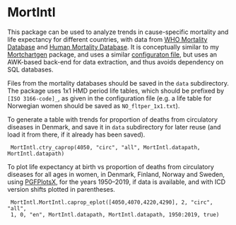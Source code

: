 # MortIntl

This package can be used to analyze trends in cause-specific mortality and life
expectancy for different countries, with data from
[WHO Mortality Database](https://www.who.int/data/data-collection-tools/who-mortality-database)
and [Human Mortality Database](https://www.mortality.org/). It is conceptually
similar to my [Mortchartgen](https://github.com/klpn/Mortchartgen.jl) package, and uses a similar
[configuraton file](data/mortintl.json), but uses an AWK-based back-end for
data extraction, and thus avoids dependency on SQL databases.

Files from the mortality databases should be saved in the `data` subdirectory.
The package uses 1x1 HMD period life tables, which should be prefixed by
`[ISO 3166-code]_`, as given in the configuration file (e.g. a life table for 
Norwegian women should be saved as `NO_fltper_1x1.txt`).

To generate a table with trends for proportion of deaths from circulatory
diseases in Denmark, and save it in `data` subdirectory for later
reuse (and load it from there, if it already has been saved).

```{.julia}
 MortIntl.ctry_caprop(4050, "circ", "all", MortIntl.datapath, MortIntl.datapath)
```

To plot life expectancy at birth vs proportion of deaths from circulatory
diseases for all ages in women, in Denmark, Finland, Norway and Sweden, using
[PGFPlotsX](https://github.com/KristofferC/PGFPlotsX.jl), for the years
1950–2019, if data is available, and with ICD version shifts plotted in
parentheses.

```{.julia}
 MortIntl.MortIntl.caprop_eplot([4050,4070,4220,4290], 2, "circ", "all",
 1, 0, "en", MortIntl.datapath, MortIntl.datapath, 1950:2019, true)
```
